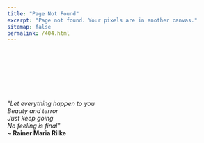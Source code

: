 ```yaml
---
title: "Page Not Found"
excerpt: "Page not found. Your pixels are in another canvas."
sitemap: false
permalink: /404.html
---
```

 <br>
<br>
<br>
<br>
<br>
<br>

<i>"Let everything happen to you <br>
Beauty and terror <br>
Just keep going <br>
No feeling is final"</i> <br>
<b> ~ Rainer Maria Rilke </b>

